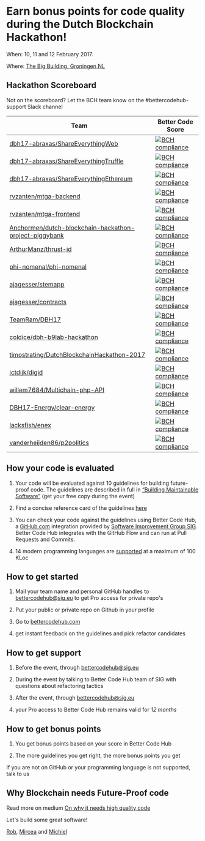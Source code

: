 # Earn bonus points for code quality during the Dutch Blockchain Hackathon!

When: 10, 11 and 12 February 2017.

Where: [The Big Building, Groningen NL](https://blockchainhackathon.eu/events/hackathon-the-big-weekend)

## Hackathon Scoreboard

Not on the scoreboard? Let the BCH team know on the #bettercodehub-support Slack channel

Team | Better Code Score
--- | ---
[dbh17-abraxas/ShareEverythingWeb](https://github.com/dbh17-abraxas/ShareEverythingWeb) | [![BCH compliance](https://bettercodehub.com/edge/badge/dbh17-abraxas/ShareEverythingWeb)](https://bettercodehub.com)
[dbh17-abraxas/ShareEverythingTruffle](https://github.com/dbh17-abraxas/ShareEverythingTruffle) | [![BCH compliance](https://bettercodehub.com/edge/badge/dbh17-abraxas/ShareEverythingTruffle)](https://bettercodehub.com)
[dbh17-abraxas/ShareEverythingEthereum](https://github.com/dbh17-abraxas/ShareEverythingEthereum) | [![BCH compliance](https://bettercodehub.com/edge/badge/dbh17-abraxas/ShareEverythingEthereum)](https://bettercodehub.com)
[rvzanten/mtga-backend](https://github.com/rvzanten/mtga-backend) | [![BCH compliance](https://bettercodehub.com/edge/badge/rvzanten/mtga-backend)](https://bettercodehub.com)
[rvzanten/mtga-frontend](https://github.com/rvzanten/mtga-frontend) | [![BCH compliance](https://bettercodehub.com/edge/badge/rvzanten/mtga-frontend)](https://bettercodehub.com)
[Anchormen/dutch-blockchain-hackathon-project-piggybank](https://github.com/Anchormen/dutch-blockchain-hackathon-project-piggybank) | [![BCH compliance](https://bettercodehub.com/edge/badge/Anchormen/dutch-blockchain-hackathon-project-piggybank)](https://bettercodehub.com)
[ArthurManz/thrust-id](https://github.com/ArthurManz/thrust-id) | [![BCH compliance](https://bettercodehub.com/edge/badge/ArthurManz/thrust-id)](https://bettercodehub.com)
[phi-nomenal/phi-nomenal](https://github.com/phi-nomenal/phi-nomenal) | [![BCH compliance](https://bettercodehub.com/edge/badge/phi-nomenal/phi-nomenal)](https://bettercodehub.com)
[ajagesser/stemapp](https://github.com/ajagesser/stemapp) | [![BCH compliance](https://bettercodehub.com/edge/badge/ajagesser/contracts)](https://bettercodehub.com)
[ajagesser/contracts](https://github.com/ajagesser/contracts) | [![BCH compliance](https://bettercodehub.com/edge/badge/ajagesser/contracts)](https://bettercodehub.com)
[TeamRam/DBH17](https://github.com/TeamRam/DBH17) | [![BCH compliance](https://bettercodehub.com/edge/badge/TeamRam/DBH17)](https://bettercodehub.com)
[coldice/dbh-b9lab-hackathon](https://github.com/coldice/dbh-b9lab-hackathon)  | [![BCH compliance](https://bettercodehub.com/edge/badge/coldice/dbh-b9lab-hackathon)](https://bettercodehub.com)
[timostrating/DutchBlockchainHackathon-2017](https://github.com/timostrating/DutchBlockchainHackathon-2017) | [![BCH compliance](https://bettercodehub.com/edge/badge/timostrating/DutchBlockchainHackathon-2017)](https://bettercodehub.com)
[ictdijk/digid](https://github.com/ictdijk/digid) | [![BCH compliance](https://bettercodehub.com/edge/badge/ictdijk/digid)](https://bettercodehub.com)
[willem7684/Multichain-php-API](https://github.com/willem7684/Multichain-php-API) | [![BCH compliance](https://bettercodehub.com/edge/badge/willem7684/Multichain-php-API)](https://bettercodehub.com)
[DBH17-Energy/clear-energy](https://github.com/DBH17-Energy/clear-energy) | [![BCH compliance](https://bettercodehub.com/edge/badge/DBH17-Energy/clear-energy)](https://bettercodehub.com)
[lacksfish/enex](https://github.com/lacksfish/enex) | [![BCH compliance](https://bettercodehub.com/edge/badge/lacksfish/enex)](https://bettercodehub.com)
[vanderheijden86/p2politics](https://github.com/vanderheijden86/p2politics) | [![BCH compliance](https://bettercodehub.com/edge/badge/vanderheijden86/p2politics)](https://bettercodehub.com)

## How your code is evaluated

1. Your code will be evaluated against 10 guidelines for building future-proof code. The guidelines are described in full in [“Building Maintainable Software”](http://shop.oreilly.com/product/0636920049159.do) (get your free copy during the event)

2. Find a concise reference card of the guidelines [here](https://cdn-images-1.medium.com/max/1200/1*TS-ZTeI7sQS7dy_AlMqSXQ.png)

3. You can check your code against the guidelines using Better Code Hub, a [GitHub.com](https://Github.com) integration provided by [Software Improvement Group SIG](https://www.sig.eu). Better Code Hub integrates with the GitHub Flow and can run at Pull Requests and Commits.

4. 14 modern programming languages are [supported](https://bettercodehub.com/docs/configuration-manual) at a maximum of 100 KLoc


## How to get started

1. Mail your team name and personal GitHub handles to [bettercodehub@sig.eu](mailto:bettercodehub@sig.eu) to get Pro access for private repo's

2. Put your public or private repo on Github in your profile

3. Go to [bettercodehub.com](https://bettercodehub.com) 

4. get instant feedback on the guidelines and pick refactor candidates



## How to get support

1. Before the event, through bettercodehub@sig.eu

2. During the event by talking to Better Code Hub team of SIG with questions about refactoring tactics

3. After the event, through bettercodehub@sig.eu 

4. your Pro access to Better Code Hub remains valid for *12 months*


## How to get bonus points

1. You get bonus points based on your score in Better Code Hub

2. The more guidelines you get right, the more bonus points you get

If you are not on GitHub or your programming language is not supported, talk to us


## Why Blockchain needs Future-Proof code

Read more on medium [On why it needs high quality code ](https://medium.com/@jstvssr/why-blockchain-needs-future-proof-code-cb09b39175e1#.bqfmcig55)

Let's build some great software!

[Rob](https://github.com/robvanderleek), [Mircea](https://github.com/mcadariu) and [Michiel](https://github.com/michielcuijpers)

